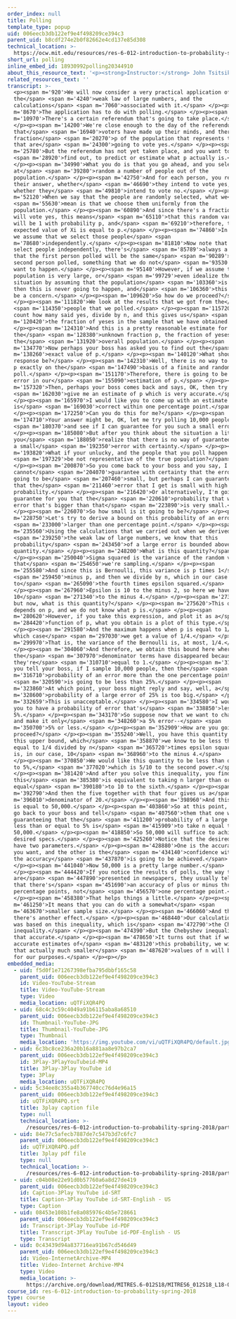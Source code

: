 ```yaml
---
order_index: null
title: Polling
template_type: popup
uid: 006eecb3db122ef9e4f498209ce394c3
parent_uid: b8cdf274e2b0f82662e4cd137e85d308
technical_location: >-
  https://ocw.mit.edu/resources/res-6-012-introduction-to-probability-spring-2018/part-ii-inference-limit-theorems/polling
short_url: polling
inline_embed_id: 18930992polling20344910
about_this_resource_text: '<p><strong>Instructor:</strong> John Tsitsiklis</p>'
related_resources_text: ''
transcript: >-
  <p><span m='920'>We will now consider a very practical application of
  the</span> <span m='4240'>weak law of large numbers, and the
  calculations</span> <span m='7060'>associated with it.</span> </p><p><span
  m='8670'>The application has to do with polling.</span> </p><p><span
  m='10970'>There's a certain referendum that's going to take place.</span>
  </p><p><span m='14200'>We're close enough to the day of the referendum so
  that</span> <span m='16940'>voters have made up their minds, and there is a
  fraction</span> <span m='20270'>p of the population that represents the voters
  that are</span> <span m='24300'>going to vote yes.</span> </p><p><span
  m='25780'>But the referendum has not yet taken place, and you want to</span>
  <span m='28920'>find out, to predict or estimate what p actually is.</span>
  </p><p><span m='34990'>What you do is that you go ahead, and you select
  at</span> <span m='39280'>random a number of people out of the
  population.</span> </p><p><span m='42750'>And for each person, you record
  their answer, whether</span> <span m='46690'>they intend to vote yes, or
  whether they</span> <span m='49810'>intend to vote no.</span> </p><p><span
  m='52120'>When we say that the people are randomly selected, what we</span>
  <span m='55630'>mean is that we choose them uniformly from the
  population.</span> </p><p><span m='60890'>And since there's a fraction p that
  will vote yes, this means</span> <span m='65110'>that this random variable
  will be 1 with probability p, and</span> <span m='69210'>therefore, the
  expected value of Xi is equal to p.</span> </p><p><span m='74860'>In addition,
  we assume that we select those people</span> <span
  m='78680'>independently.</span> </p><p><span m='81810'>Now note that if we
  select people independently, there's</span> <span m='85789'>always a chance
  that the first person polled will be the same</span> <span m='90289'>as the
  second person polled, something that we do not</span> <span m='93530'>really
  want to happen.</span> </p><p><span m='95140'>However, if we assume that the
  population is very large, or</span> <span m='99729'>even idealize the
  situation by assuming that the population</span> <span m='103360'>is infinite,
  then this is never going to happen, and</span> <span m='106360'>this will not
  be a concern.</span> </p><p><span m='109620'>So how do we proceed?</span>
  </p><p><span m='111820'>We look at the results that we got from the</span>
  <span m='114350'>people that we polled.</span> </p><p><span m='115720'>We
  count how many said yes, divide by n, and this gives us</span> <span
  m='120420'>the fraction of yeses in the sample that we have obtained.</span>
  </p><p><span m='124310'>And this is a pretty reasonable estimate for
  the</span> <span m='128380'>unknown fraction p, the fraction of yeses in
  the</span> <span m='131920'>overall population.</span> </p><p><span
  m='134770'>Now perhaps your boss has asked you to find out the</span> <span
  m='138260'>exact value of p.</span> </p><p><span m='140120'>What should your
  response be?</span> </p><p><span m='142310'>Well, there is no way to calculate
  p exactly on the</span> <span m='147490'>basis of a finite and random
  poll.</span> </p><p><span m='151170'>Therefore, there is going to be some
  error in our</span> <span m='155090'>estimation of p.</span> </p><p><span
  m='157320'>Then, perhaps your boss comes back and says, OK, then try to</span>
  <span m='162030'>give me an estimate of p which is very accurate.</span>
  </p><p><span m='165970'>I would like you to come up with an estimate which
  is</span> <span m='169030'>correct within one percentage point.</span>
  </p><p><span m='172250'>Can you do this for me?</span> </p><p><span
  m='174710'>Your answer might be, OK, let me try polling 10,000 people,</span>
  <span m='180370'>and see if I can guarantee for you such a small error.</span>
  </p><p><span m='185080'>But after you think about the situation a little more,
  you</span> <span m='188050'>realize that there is no way of guaranteeing such
  a small</span> <span m='192350'>error with certainty.</span> </p><p><span
  m='193820'>What if your unlucky, and the people that you poll happen to</span>
  <span m='197329'>be not representative of the true population?</span>
  </p><p><span m='200870'>So you come back to your boss and you say, I
  cannot</span> <span m='204070'>guarantee with certainty that the error is
  going to be</span> <span m='207460'>small, but perhaps I can guarantee for you
  that the</span> <span m='211460'>error that I get is small with high
  probability.</span> </p><p><span m='216420'>Or alternatively, I'm going to
  guarantee for you that the</span> <span m='220610'>probability that we get an
  error that's bigger than that</span> <span m='223890'>is very small.</span>
  </p><p><span m='226070'>So how small is it going to be?</span> </p><p><span
  m='228750'>Let's try to derive a bound on this probability of an error</span>
  <span m='233000'>larger than one percentage point.</span> </p><p><span
  m='235560'>Using the calculations that we carried out when we derived</span>
  <span m='239250'>the weak law of large numbers, we know that this
  probability</span> <span m='243450'>of a large error is bounded above by this
  quantity.</span> </p><p><span m='248200'>What is this quantity?</span>
  </p><p><span m='250040'>Sigma squared is the variance of the random variable
  that</span> <span m='254650'>we're sampling.</span> </p><p><span
  m='255580'>And since this is Bernoulli, this variance is p times 1</span>
  <span m='259450'>minus p, and then we divide by n, which in our case is 10
  to</span> <span m='265090'>the fourth times epsilon squared.</span>
  </p><p><span m='267960'>Epsilon is 10 to the minus 2, so here we have
  10</span> <span m='271340'>to the minus 4.</span> </p><p><span m='273570'>OK,
  but now, what is this quantity?</span> </p><p><span m='275620'>This quantity
  depends on p, and we do not know what p is.</span> </p><p><span
  m='280620'>However, if you take this expression, and plot it as a</span> <span
  m='284420'>function of p, what you obtain is a plot of this type.</span>
  </p><p><span m='291580'>And the maximum happens when p is equal to 1/2, in
  which case</span> <span m='297030'>we get a value of 1/4.</span> </p><p><span
  m='299970'>That is, the variance of the Bernoulli is, at most, 1/4.</span>
  </p><p><span m='304060'>And therefore, we obtain this bound here where
  the</span> <span m='307970'>denominator terms have disappeared because
  they're</span> <span m='310710'>equal to 1.</span> </p><p><span m='312250'>So
  you tell your boss, if I sample 10,000 people, then the</span> <span
  m='316710'>probability of an error more than the one percentage point</span>
  <span m='320590'>is going to be less than 25%.</span> </p><p><span
  m='323860'>At which point, your boss might reply and say, well, a</span> <span
  m='328600'>probability of a large error of 25% is too big.</span> </p><p><span
  m='332659'>This is unacceptable.</span> </p><p><span m='334580'>I would like
  you to have a probability of error that's</span> <span m='338850'>less than
  5%.</span> </p><p><span m='343170'>So suppose now that we want to change this,
  and make it only</span> <span m='348260'>a 5% error--</span> <span
  m='350700'>5% or less.</span> </p><p><span m='352909'>How are you going to
  proceed?</span> </p><p><span m='355240'>Well, you have this quantity here,
  this upper bound, which</span> <span m='358870'>we know to be less than or
  equal to 1/4 divided by n</span> <span m='365720'>times epsilon squared, which
  is, in our case, 10</span> <span m='368960'>to the minus 4.</span>
  </p><p><span m='370850'>We would like this quantity to be less than or equal
  to 5%,</span> <span m='377020'>which is 5/10 to the second power.</span>
  </p><p><span m='381420'>And after you solve this inequality, you find that
  this</span> <span m='385380'>is equivalent to taking n larger than or
  equal</span> <span m='390180'>to 10 to the sixth.</span> </p><p><span
  m='392790'>And then the five together with that four gives us a</span> <span
  m='396010'>denominator of 20.</span> </p><p><span m='398960'>And this number
  is equal to 50,000.</span> </p><p><span m='403860'>So at this point, you can
  go back to your boss and tell</span> <span m='407560'>them that one way of
  guaranteeing that the</span> <span m='411200'>probability of a large error is
  less than or equal to 5% is</span> <span m='415909'>to take n equal to
  50,000.</span> </p><p><span m='418850'>So 50,000 will suffice to achieve the
  desired specs.</span> </p><p><span m='425260'>Notice that the desired specs
  have two parameters.</span> </p><p><span m='428880'>One is the accuracy that
  you want, and the other is the</span> <span m='434140'>confidence with which
  the accuracy</span> <span m='437870'>is going to be achieved.</span>
  </p><p><span m='441040'>Now 50,000 is a pretty large number.</span>
  </p><p><span m='444420'>If you notice the results of polls, the way that they
  are</span> <span m='447890'>presented in newspapers, they usually tell you
  that there's</span> <span m='451690'>an accuracy of plus or minus three
  percentage points, not</span> <span m='456570'>one percentage point.</span>
  </p><p><span m='458380'>That helps things a little.</span> </p><p><span
  m='461250'>It means that you can do with a somewhat</span> <span
  m='463670'>smaller sample size.</span> </p><p><span m='466060'>And then,
  there's another effect.</span> </p><p><span m='468440'>Our calculation here
  was based on this inequality, which is</span> <span m='472790'>the Chebyshev
  inequality.</span> </p><p><span m='474390'>But the Chebyshev inequality is not
  that accurate.</span> </p><p><span m='478650'>It turns out that if we use more
  accurate estimates of</span> <span m='483120'>this probability, we will find
  that actually much smaller</span> <span m='487620'>values of n will be enough
  for our purposes.</span> </p><p></p>
embedded_media:
  - uid: f5d0f1e71267398efba795dbbf165c58
    parent_uid: 006eecb3db122ef9e4f498209ce394c3
    id: Video-YouTube-Stream
    title: Video-YouTube-Stream
    type: Video
    media_location: uQTFiXQR4PQ
  - uid: 68c4c3c59c4049a91b6115aba8a68510
    parent_uid: 006eecb3db122ef9e4f498209ce394c3
    id: Thumbnail-YouTube-JPG
    title: Thumbnail-YouTube-JPG
    type: Thumbnail
    media_location: 'https://img.youtube.com/vi/uQTFiXQR4PQ/default.jpg'
  - uid: 6c3bc8ce236a20b16a881aa8e97b2ca7
    parent_uid: 006eecb3db122ef9e4f498209ce394c3
    id: 3Play-3PlayYouTubeid-MP4
    title: 3Play-3Play YouTube id
    type: 3Play
    media_location: uQTFiXQR4PQ
  - uid: 5c34ee8c355a4b367740cc76d4e96a15
    parent_uid: 006eecb3db122ef9e4f498209ce394c3
    id: uQTFiXQR4PQ.srt
    title: 3play caption file
    type: null
    technical_location: >-
      /resources/res-6-012-introduction-to-probability-spring-2018/part-ii-inference-limit-theorems/polling/uQTFiXQR4PQ.srt
  - uid: 84e77c5afecb7887de7c547b3d7c6fc7
    parent_uid: 006eecb3db122ef9e4f498209ce394c3
    id: uQTFiXQR4PQ.pdf
    title: 3play pdf file
    type: null
    technical_location: >-
      /resources/res-6-012-introduction-to-probability-spring-2018/part-ii-inference-limit-theorems/polling/uQTFiXQR4PQ.pdf
  - uid: c04b08e22e91d0b57760a6a8d27de419
    parent_uid: 006eecb3db122ef9e4f498209ce394c3
    id: Caption-3Play YouTube id-SRT
    title: Caption-3Play YouTube id-SRT-English - US
    type: Caption
  - uid: 08453e108b1fe8a085976c4b5e728661
    parent_uid: 006eecb3db122ef9e4f498209ce394c3
    id: Transcript-3Play YouTube id-PDF
    title: Transcript-3Play YouTube id-PDF-English - US
    type: Transcript
  - uid: 0c43439d94a837716ea91b67cd546d49
    parent_uid: 006eecb3db122ef9e4f498209ce394c3
    id: Video-InternetArchive-MP4
    title: Video-Internet Archive-MP4
    type: Video
    media_location: >-
      https://archive.org/download/MITRES.6-012S18/MITRES6_012S18_L18-05_300k.mp4
course_id: res-6-012-introduction-to-probability-spring-2018
type: course
layout: video
---
```

